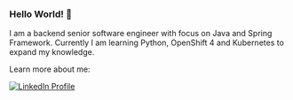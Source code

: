 ### Hello World! 👋

I am a backend senior software engineer with focus on Java and Spring Framework.
Currently I am learning Python, OpenShift 4 and Kubernetes to expand my knowledge.

Learn more about me:

[![LinkedIn Profile](https://img.shields.io/badge/LinkedIn-0077B5?style=for-the-badge&logo=linkedin&logoColor=white)](https://www.linkedin.com/in/cintia-f%C3%BCl%C3%B6pn%C3%A9-kasziba-b2b862a4/)


<!--
**szintia/szintia** is a ✨ _special_ ✨ repository because its `README.md` (this file) appears on your GitHub profile.

Here are some ideas to get you started:

- 🔭 I’m currently working on ...
- 🌱 I’m currently learning ...
- 👯 I’m looking to collaborate on ...
- 🤔 I’m looking for help with ...
- 💬 Ask me about ...
- 📫 How to reach me: ...
- 😄 Pronouns: ...
- ⚡ Fun fact: ...
-->
